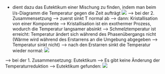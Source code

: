 - dient dazu das Eutektikum einer Mischung zu finden, indem man beim l/s-Diagramm die Temperatur gegen die Zeit aufträgt
![](Pasted%20image%2020240628184904.png)
--> bei der 2. Zusammensetzung --> zuerst sinkt T normal ab --> dann: Kristallisation von einer Komponente --> Kristallisation ist ein exothermer Prozess, wodurch die Temperatur langsamer absinkt --> Schmelztemperatur ist erreicht: Temperatur ändert sich während des Phasenübergangs nicht (Wärme wird während des Erstarrens an die Umgebung abgegeben --> Temperatur sinkt nicht) --> nach den Erstarren sinkt die Temperatur wieder normal:
![](Pasted%20image%2020240628185430.png)

--> bei der 1. Zusammensetzung: Eutektikum --> Es gibt keine Änderung der Temperaturreduktion --> Eutektikum gefunden:
![](Pasted%20image%2020240628185650.png)
